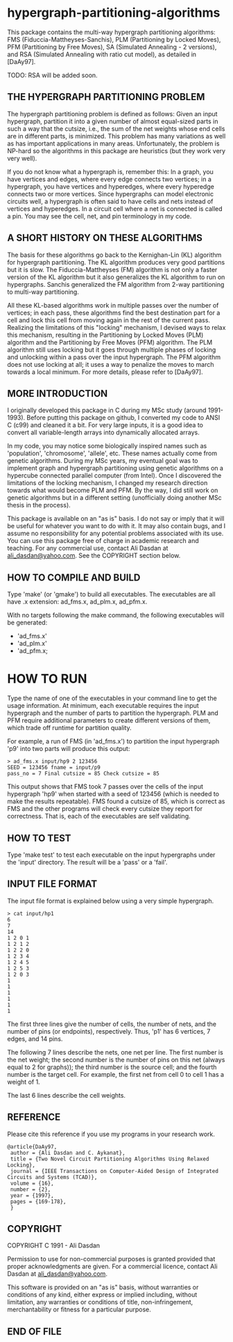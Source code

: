 hypergraph-partitioning-algorithms
==================================

This package contains the multi-way hypergraph partitioning
algorithms: FMS (Fiduccia-Mattheyses-Sanchis), PLM (Partitioning by
Locked Moves), PFM (Partitioning by Free Moves), SA (Simulated
Annealing - 2 versions), and RSA (Simulated Annealing with ratio cut
model), as detailed in [DaAy97].

TODO: RSA will be added soon.

## THE HYPERGRAPH PARTITIONING PROBLEM

The hypergraph partitioning problem is defined as follows: Given an
input hypergraph, partition it into a given number of almost
equal-sized parts in such a way that the cutsize, i.e., the sum of the
net weights whose end cells are in different parts, is minimized. This
problem has many variations as well as has important applications in
many areas. Unfortunately, the problem is NP-hard so the algorithms in
this package are heuristics (but they work very very well).

If you do not know what a hypergraph is, remember this: In a graph,
you have vertices and edges, where every edge connects two vertices;
in a hypergraph, you have vertices and hyperedges, where every
hyperedge connects two or more vertices. Since hypergraphs can model
electronic circuits well, a hypergraph is often said to have cells and
nets instead of vertices and hyperedges. In a circuit cell where a net
is connected is called a pin. You may see the cell, net, and pin
terminology in my code.

## A SHORT HISTORY ON THESE ALGORITHMS

The basis for these algorithms go back to the Kernighan-Lin (KL)
algorithm for hypergraph partitioning. The KL algorithm produces very
good partitions but it is slow. The Fiduccia-Mattheyses (FM) algorithm
is not only a faster version of the KL algorithm but it also
generalizes the KL algorithm to run on hypergraphs. Sanchis
generalized the FM algorithm from 2-way partitioning to multi-way
partitioning.

All these KL-based algorithms work in multiple passes over the number
of vertices; in each pass, these algorithms find the best destination
part for a cell and lock this cell from moving again in the rest of
the current pass. Realizing the limitations of this "locking"
mechanism, I devised ways to relax this mechanism, resulting in the
Partitioning by Locked Moves (PLM) algorithm and the Partitioning by
Free Moves (PFM) algorithm. The PLM algorithm still uses locking but
it goes through multiple phases of locking and unlocking within a pass
over the input hypergraph. The PFM algorithm does not use locking at
all; it uses a way to penalize the moves to march towards a local
minimum. For more details, please refer to [DaAy97].

## MORE INTRODUCTION

I originally developed this package in C during my MSc study (around
1991-1993). Before putting this package on github, I converted my code
to ANSI C (c99) and cleaned it a bit. For very large inputs, it is a
good idea to convert all variable-length arrays into dynamically
allocated arrays.

In my code, you may notice some biologically inspired names such as
'population', 'chromosome', 'allele', etc. These names actually come
from genetic algorithms. During my MSc years, my eventual goal was to
implement graph and hypergraph partitioning using genetic algorithms
on a hypercube connected parallel computer (from Intel). Once I
discovered the limitations of the locking mechanism, I changed my
research direction towards what would become PLM and PFM. By the way,
I did still work on genetic algorithms but in a different setting
(unofficially doing another MSc thesis in the process).

This package is available on an "as is" basis. I do not say or imply
that it will be useful for whatever you want to do with it. It may
also contain bugs, and I assume no responsibility for any potential
problems associated with its use. You can use this package free of
charge in academic research and teaching. For any commercial use,
contact Ali Dasdan at ali_dasdan@yahoo.com. See the COPYRIGHT section
below.

## HOW TO COMPILE AND BUILD

Type 'make' (or 'gmake') to build all executables. The executables are
all have .x extension: ad_fms.x, ad_plm.x, ad_pfm.x.

With no targets following the make command, the following executables
will be generated:
- 'ad_fms.x'
- 'ad_plm.x'
- 'ad_pfm.x;

# HOW TO RUN

Type the name of one of the executables in your command line to get
the usage information. At minimum, each executable requires the input
hypergraph and the number of parts to partition the hypergraph. PLM
and PFM require additional parameters to create different versions of
them, which trade off runtime for partition quality.

For example, a run of FMS (in 'ad_fms.x') to partition the input
hypergraph 'p9' into two parts will produce this output:

```
> ad_fms.x input/hp9 2 123456
SEED = 123456 fname = input/p9
pass_no = 7 Final cutsize = 85 Check cutsize = 85
```

This output shows that FMS took 7 passes over the cells of the input
hypergraph 'hp9' when started with a seed of 123456 (which is needed
to make the results repeatable). FMS found a cutsize of 85, which is
correct as FMS and the other programs will check every cutsize they
report for correctness. That is, each of the executables are self
validating.

## HOW TO TEST

Type 'make test' to test each executable on the input hypergraphs under the
'input' directory. The result will be a 'pass' or a 'fail'.

## INPUT FILE FORMAT

The input file format is explained below using a very simple hypergraph.

```
> cat input/hp1
6
7
14
1 2 0 1
1 2 1 2
1 2 2 0
1 2 3 4
1 2 4 5
1 2 5 3
1 2 0 3
1
1
1
1
1
1
```

The first three lines give the number of cells, the number of nets,
and the number of pins (or endpoints), respectively. Thus, 'p1' has 6
vertices, 7 edges, and 14 pins.

The following 7 lines describe the nets, one net per line. The first
number is the net weight; the second number is the number of pins on
this net (always equal to 2 for graphs)); the third number is the
source cell; and the fourth number is the target cell. For example,
the first net from cell 0 to cell 1 has a weight of 1.

The last 6 lines describe the cell weights.

## REFERENCE

Please cite this reference if you use my programs in your research
work.

```
@article{DaAy97,
 author = {Ali Dasdan and C. Aykanat},
 title = {Two Novel Circuit Partitioning Algorithms Using Relaxed Locking},
 journal = {IEEE Transactions on Computer-Aided Design of Integrated Circuits and Systems (TCAD)},
 volume = {16},
 number = {2},
 year = {1997},
 pages = {169-178},
 }
```

## COPYRIGHT

COPYRIGHT C 1991 - Ali Dasdan

Permission to use for non-commercial purposes is granted provided that
proper acknowledgments are given. For a commercial licence, contact
Ali Dasdan at ali_dasdan@yahoo.com.

This software is provided on an "as is" basis, without warranties or
conditions of any kind, either express or implied including, without
limitation, any warranties or conditions of title, non-infringement,
merchantability or fitness for a particular purpose.

## END OF FILE

